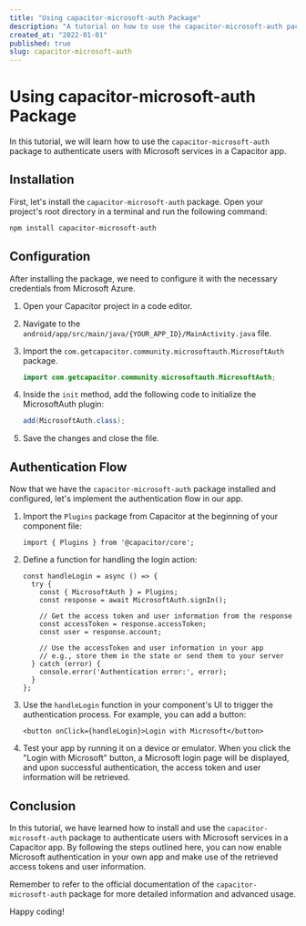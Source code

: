 ```yaml
---
title: "Using capacitor-microsoft-auth Package"
description: "A tutorial on how to use the capacitor-microsoft-auth package to authenticate users with Microsoft services."
created_at: "2022-01-01"
published: true
slug: capacitor-microsoft-auth
---
```


# Using capacitor-microsoft-auth Package

In this tutorial, we will learn how to use the `capacitor-microsoft-auth` package to authenticate users with Microsoft services in a Capacitor app.

## Installation

First, let's install the `capacitor-microsoft-auth` package. Open your project's root directory in a terminal and run the following command:

```bash
npm install capacitor-microsoft-auth
```

## Configuration

After installing the package, we need to configure it with the necessary credentials from Microsoft Azure.

1. Open your Capacitor project in a code editor.
2. Navigate to the `android/app/src/main/java/{YOUR_APP_ID}/MainActivity.java` file.
3. Import the `com.getcapacitor.community.microsoftauth.MicrosoftAuth` package.

   ```java
   import com.getcapacitor.community.microsoftauth.MicrosoftAuth;
   ```

4. Inside the `init` method, add the following code to initialize the MicrosoftAuth plugin:

   ```java
   add(MicrosoftAuth.class);
   ```

5. Save the changes and close the file.

## Authentication Flow

Now that we have the `capacitor-microsoft-auth` package installed and configured, let's implement the authentication flow in our app.

1. Import the `Plugins` package from Capacitor at the beginning of your component file:

   ```tsx
   import { Plugins } from '@capacitor/core';
   ```

2. Define a function for handling the login action:

   ```tsx
   const handleLogin = async () => {
     try {
       const { MicrosoftAuth } = Plugins;
       const response = await MicrosoftAuth.signIn();

       // Get the access token and user information from the response
       const accessToken = response.accessToken;
       const user = response.account;

       // Use the accessToken and user information in your app
       // e.g., store them in the state or send them to your server
     } catch (error) {
       console.error('Authentication error:', error);
     }
   };
   ```

3. Use the `handleLogin` function in your component's UI to trigger the authentication process. For example, you can add a button:

   ```tsx
   <button onClick={handleLogin}>Login with Microsoft</button>
   ```

4. Test your app by running it on a device or emulator. When you click the "Login with Microsoft" button, a Microsoft login page will be displayed, and upon successful authentication, the access token and user information will be retrieved.

## Conclusion

In this tutorial, we have learned how to install and use the `capacitor-microsoft-auth` package to authenticate users with Microsoft services in a Capacitor app. By following the steps outlined here, you can now enable Microsoft authentication in your own app and make use of the retrieved access tokens and user information.

Remember to refer to the official documentation of the `capacitor-microsoft-auth` package for more detailed information and advanced usage.

Happy coding!